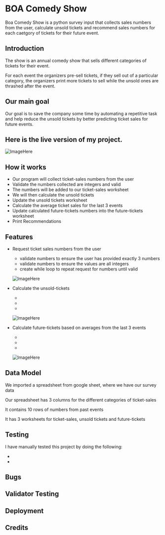 # BOA Comedy Show 

Boa Comedy Show is a python survey input that collects sales numbers from the user, calculate unsold tickets and recommend sales numbers for each caetgory of tickets for their future event.

## Introduction
The show is an annual comedy show that sells different categories of tickets for their event.

<p>For each event the organizers pre-sell tickets, if they sell out of a particular category, the organizers print more tickets to sell while the unsold ones are thrashed after the event.</p>

## Our main goal
Our goal is to save the company some time by automating a repetitive task and help reduce the unsold tickets by better predicting ticket sales for future events.

## Here is the live version of my project.

![ImageHere]()

## How it works
<ul>
<li>
Our program will collect ticket-sales numbers from the user
</li>
<li>
Validate the numbers collected are integers and valid
</li>
<li>
The numbers will be added to our ticket-sales worksheet
</li>
<li>
We will then calculate the unsold tickets
</li>
<li>
Update the unsold tickets worksheet
</li>
<li>
Calculate the average ticket sales for the last 3 events
</li>
<li>
Update calculated future-tickets numbers into the future-tickets worksheet
</li>
<li>
Print Recommendations
</li>
</ul>

## Features
<ul>
    <li>Request ticket sales numbers from the user
    </li>
        <ul>
        <li>validate numbers to ensure the user has provided exactly 3 numbers
        </li>
        <li>validate numbers to ensure the values are all integers
        </li>
        <li>create while loop to repeat request for numbers until valid
        </li>
        </ul>

![ImageHere]()

   <li>Calculate the unsold-tickets
    </li>
        <ul>
        <li>
        </li>
        <li>
        </li>
        <li>
        </li>
        </ul>

![ImageHere]()

<li>Calculate future-tickets based on averages from the last 3 events
</li>
    <ul>
    <li>
    </li>
    <li>
    </li>
    <li>
    </li>
    </ul>

![ImageHere]()    
    
</ul>


## Data Model
<p> We imported a spreadsheet from google sheet, where we have our survey data </p>
<p>Our spreadsheet has 3 columns for the different categories of ticket-sales</p>
<p>It contains 10 rows of numbers from past events</p>
<p>It has 3 worksheets for ticket-sales, unsold tickets and future-tickets </p>

## Testing
I have manually tested this project by doing the following:
<ul>
<li>
</li>
<li>
</li>
</ul>

## Bugs


## Validator Testing


## Deployment


## Credits